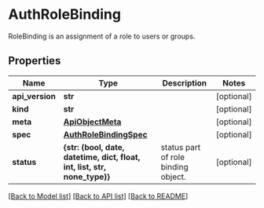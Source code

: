 # AuthRoleBinding

RoleBinding is an assignment of a role to users or groups.
## Properties
Name | Type | Description | Notes
------------ | ------------- | ------------- | -------------
**api_version** | **str** |  | [optional] 
**kind** | **str** |  | [optional] 
**meta** | [**ApiObjectMeta**](ApiObjectMeta.md) |  | [optional] 
**spec** | [**AuthRoleBindingSpec**](AuthRoleBindingSpec.md) |  | [optional] 
**status** | **{str: (bool, date, datetime, dict, float, int, list, str, none_type)}** | status part of role binding object. | [optional] 

[[Back to Model list]](../README.md#documentation-for-models) [[Back to API list]](../README.md#documentation-for-api-endpoints) [[Back to README]](../README.md)


